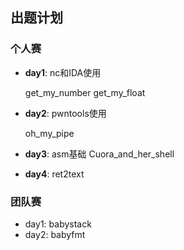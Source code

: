 ## 出题计划



### 个人赛

- **day1**: nc和IDA使用

  get_my_number
  get_my_float

- **day2**: pwntools使用

  oh_my_pipe

- **day3**: asm基础
  Cuora_and_her_shell

- **day4**: ret2text

### 团队赛

- day1: babystack
- day2: babyfmt
